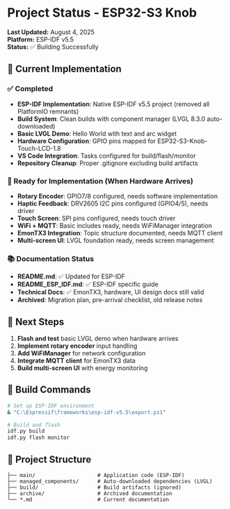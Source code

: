 # Project Status - ESP32-S3 Knob

**Last Updated:** August 4, 2025  
**Platform:** ESP-IDF v5.5  
**Status:** ✅ Building Successfully

## 🎯 Current Implementation

### ✅ Completed
- **ESP-IDF Implementation**: Native ESP-IDF v5.5 project (removed all PlatformIO remnants)
- **Build System**: Clean builds with component manager (LVGL 8.3.0 auto-downloaded)
- **Basic LVGL Demo**: Hello World with text and arc widget
- **Hardware Configuration**: GPIO pins mapped for ESP32-S3-Knob-Touch-LCD-1.8
- **VS Code Integration**: Tasks configured for build/flash/monitor
- **Repository Cleanup**: Proper .gitignore excluding build artifacts

### 🔄 Ready for Implementation (When Hardware Arrives)
- **Rotary Encoder**: GPIO7/8 configured, needs software implementation
- **Haptic Feedback**: DRV2605 I2C pins configured (GPIO4/5), needs driver
- **Touch Screen**: SPI pins configured, needs touch driver
- **WiFi + MQTT**: Basic includes ready, needs WiFiManager integration
- **EmonTX3 Integration**: Topic structure documented, needs MQTT client
- **Multi-screen UI**: LVGL foundation ready, needs screen management

### 📚 Documentation Status
- **README.md**: ✅ Updated for ESP-IDF
- **README_ESP_IDF.md**: ✅ ESP-IDF specific guide
- **Technical Docs**: ✅ EmonTX3, hardware, UI design docs still valid
- **Archived**: Migration plan, pre-arrival checklist, old release notes

## 🚀 Next Steps
1. **Flash and test** basic LVGL demo when hardware arrives
2. **Implement rotary encoder** input handling
3. **Add WiFiManager** for network configuration
4. **Integrate MQTT client** for EmonTX3 data
5. **Build multi-screen UI** with energy monitoring

## 🔧 Build Commands
```bash
# Set up ESP-IDF environment
& "C:\Espressif\frameworks\esp-idf-v5.5\export.ps1"

# Build and flash
idf.py build
idf.py flash monitor
```

## 📁 Project Structure
```
├── main/                    # Application code (ESP-IDF)
├── managed_components/      # Auto-downloaded dependencies (LVGL)
├── build/                   # Build artifacts (ignored)
├── archive/                 # Archived documentation
└── *.md                     # Current documentation
```
